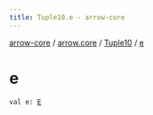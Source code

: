 ```yaml
---
title: Tuple10.e - arrow-core
---
```


[arrow-core](../../index.html) / [arrow.core](../index.html) / [Tuple10](index.html) / [e](./e.html)

# e

`val e: `[`E`](index.html#E)